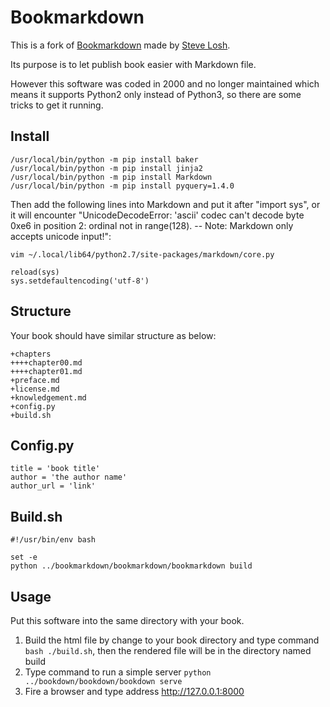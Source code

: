 Bookmarkdown
============

This is a fork of [Bookmarkdown](https://github.com/sll/bookmarkdown) made by [Steve Losh](https://stevelosh.com). 

Its purpose is to let publish book easier with Markdown file.

However this software was coded in 2000 and no longer maintained which means it supports Python2 only instead of Python3, so there are some tricks to get it running.

Install
-------

```text
/usr/local/bin/python -m pip install baker
/usr/local/bin/python -m pip install jinja2
/usr/local/bin/python -m pip install Markdown
/usr/local/bin/python -m pip install pyquery=1.4.0
```

Then add the following lines into Markdown and put it after "import sys", or it will encounter "UnicodeDecodeError: 'ascii' codec can't decode byte 0xe6 in position 2: ordinal not in range(128). -- Note: Markdown only accepts unicode input!":

`vim ~/.local/lib64/python2.7/site-packages/markdown/core.py`

```text
reload(sys)
sys.setdefaultencoding('utf-8')
```

Structure
--------

Your book should have similar structure as below:

```text
+chapters
++++chapter00.md
++++chapter01.md
+preface.md
+license.md
+knowledgement.md
+config.py
+build.sh
```

Config.py
---------

```text
title = 'book title'
author = 'the author name'
author_url = 'link'
```

Build.sh
--------

```text
#!/usr/bin/env bash

set -e
python ../bookmarkdown/bookmarkdown/bookmarkdown build
```

Usage
-----

Put this software into the same directory with your book.
1. Build the html file by change to your book directory and type command `bash ./build.sh`, then the rendered file will be in the directory named build
2. Type command to run a simple server `python ../bookdown/bookdown/bookdown serve`
3. Fire a browser and type address http://127.0.0.1:8000
